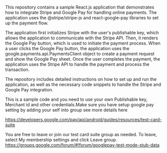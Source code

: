 This repository contains a sample React.js application that demonstrates how to integrate Stripe and Google Pay for handling online payments. The application uses the @stripe/stripe-js and react-google-pay libraries to set up the payment flow.

The application first initializes Stripe with the user's publishable key, which allows the application to communicate with the Stripe API. Then, it renders the Google Pay button, which is used to initiate the payment process.
When a user clicks the Google Pay button, the application uses the google.payments.api.PaymentsClient object to create a payment request and show the Google Pay sheet.
Once the user completes the payment, the application uses the Stripe API to handle the payment and process the transaction.

The repository includes detailed instructions on how to set up and run the application, as well as the necessary code snippets to handle the Stripe and Google Pay integration.

This is a sample code and you need to use your own Publishable key, Merchant id and other credentials.Make sure you have setup google pay setting by adding your self into group see more details here 

https://developers.google.com/pay/api/android/guides/resources/test-card-suite

You are free to leave or join our test card suite group as needed. To leave, select My membership settings and click Leave group.
https://groups.google.com/forum/#!forum/googlepay-test-mode-stub-data
